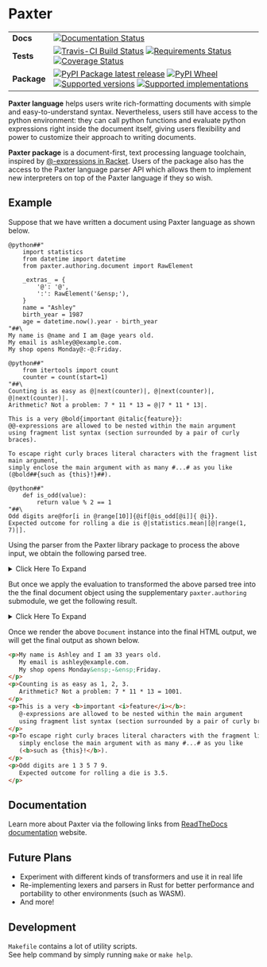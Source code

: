 # Paxter

<table>
    <tbody>
        <tr class="odd">
            <td><b>Docs</b></td>
            <td>
                <a href="https://readthedocs.org/projects/paxter"><img src="https://readthedocs.org/projects/paxter/badge/?style=flat" alt="Documentation Status" /></a>
            </td>
        </tr>
        <tr class="even">
            <td><b>Tests</b></td>
            <td>
                <div class="line-block">
                    <a href="https://travis-ci.com/abhabongse/paxter"><img src="https://api.travis-ci.com/abhabongse/paxter.svg?branch=main" alt="Travis-CI Build Status" /></a>
                    <a href="https://requires.io/github/abhabongse/paxter/requirements/?branch=main"><img src="https://requires.io/github/abhabongse/paxter/requirements.svg?branch=main" alt="Requirements Status" /></a>
                    <a href="https://codecov.io/github/abhabongse/paxter"><img src="https://codecov.io/github/abhabongse/paxter/coverage.svg?branch=main" alt="Coverage Status" /></a>
                </div>
            </td>
        </tr>
        <tr class="odd">
            <td><b>Package</b></td>
            <td>
                <div class="line-block">
                    <a href="https://pypi.org/project/paxter"><img src="https://img.shields.io/pypi/v/paxter.svg" alt="PyPI Package latest release" /></a>
                    <a href="https://pypi.org/project/paxter"><img src="https://img.shields.io/pypi/wheel/paxter.svg" alt="PyPI Wheel" /></a>
                    <a href="https://pypi.org/project/paxter"><img src="https://img.shields.io/pypi/pyversions/paxter.svg" alt="Supported versions" /></a>
                    <a href="https://pypi.org/project/paxter"><img src="https://img.shields.io/pypi/implementation/paxter.svg" alt="Supported implementations" /></a>
                </div>
            </td>
        </tr>
    </tbody>
</table>

**Paxter language** helps users write rich-formatting documents
with simple and easy-to-understand syntax.
Nevertheless, users still have access to the python environment:
they can call python functions and evaluate python expressions
right inside the document itself,
giving users flexibility and power to customize 
their approach to writing documents.

**Paxter package** is a document-first, text processing language toolchain,
inspired by [@-expressions in Racket](https://docs.racket-lang.org/scribble/reader.html).
Users of the package also has the access to the Paxter language parser API
which allows them to implement new interpreters on top of the Paxter language
if they so wish.


## Example

Suppose that we have written a document using Paxter language as shown below.

```text
@python##"
    import statistics
    from datetime import datetime
    from paxter.authoring.document import RawElement

    _extras_ = {
        '@': '@',
        ':': RawElement('&ensp;'),
    }
    name = "Ashley"
    birth_year = 1987
    age = datetime.now().year - birth_year
"##\
My name is @name and I am @age years old.
My email is ashley@@example.com.
My shop opens Monday@:-@:Friday.

@python##"
    from itertools import count
    counter = count(start=1)
"##\
Counting is as easy as @|next(counter)|, @|next(counter)|, @|next(counter)|.
Arithmetic? Not a problem: 7 * 11 * 13 = @|7 * 11 * 13|.

This is a very @bold{important @italic{feature}}:
@@-expressions are allowed to be nested within the main argument
using fragment list syntax (section surrounded by a pair of curly braces).

To escape right curly braces literal characters with the fragment list main argument,
simply enclose the main argument with as many #...# as you like
(@bold##{such as {this}!}##).

@python##"
    def is_odd(value):
        return value % 2 == 1
"##\
Odd digits are@for[i in @range[10]]{@if[@is_odd[@i]]{ @i}}.
Expected outcome for rolling a die is @|statistics.mean|[@|range(1, 7)|].
```

Using the parser from the Paxter library package to process the above input,
we obtain the following parsed tree.

<details>
<summary>Click Here To Expand</summary>

```python
FragmentSeq(
    start_pos=0,
    end_pos=1131,
    children=[
        Command(
            start_pos=1,
            end_pos=233,
            phrase="python",
            phrase_enclosing=EnclosingPattern(left="", right=""),
            options=None,
            main_arg=Text(
                start_pos=10,
                end_pos=230,
                inner="\n    import statistics\n    from datetime import datetime\n\n    _extras_ = {\n        '@': '@',\n        '.': '\u200a',\n        ',': '\u2009',\n    }\n    name = \"Ashley\"\n    birth_year = 1987\n    age = datetime.now().year - birth_year\n",
                enclosing=EnclosingPattern(left='##"', right='"##'),
            ),
        ),
        Text(
            start_pos=233,
            end_pos=246,
            inner="\\\nMy name is ",
            enclosing=EnclosingPattern(left="", right=""),
        ),
        Command(
            start_pos=247,
            end_pos=251,
            phrase="name",
            phrase_enclosing=EnclosingPattern(left="", right=""),
            options=None,
            main_arg=None,
        ),
        Text(
            start_pos=251,
            end_pos=261,
            inner=" and I am ",
            enclosing=EnclosingPattern(left="", right=""),
        ),
        Command(
            start_pos=262,
            end_pos=265,
            phrase="age",
            phrase_enclosing=EnclosingPattern(left="", right=""),
            options=None,
            main_arg=None,
        ),
        Text(
            start_pos=265,
            end_pos=295,
            inner=" years old.\nMy email is ashley",
            enclosing=EnclosingPattern(left="", right=""),
        ),
        Command(
            start_pos=296,
            end_pos=297,
            phrase="@",
            phrase_enclosing=EnclosingPattern(left="", right=""),
            options=None,
            main_arg=None,
        ),
        Text(
            start_pos=297,
            end_pos=330,
            inner="example.com.\nMy shop opens Monday",
            enclosing=EnclosingPattern(left="", right=""),
        ),
        Command(
            start_pos=331,
            end_pos=332,
            phrase=",",
            phrase_enclosing=EnclosingPattern(left="", right=""),
            options=None,
            main_arg=None,
        ),
        Text(
            start_pos=332,
            end_pos=333,
            inner="-",
            enclosing=EnclosingPattern(left="", right=""),
        ),
        Command(
            start_pos=334,
            end_pos=335,
            phrase=",",
            phrase_enclosing=EnclosingPattern(left="", right=""),
            options=None,
            main_arg=None,
        ),
        Text(
            start_pos=335,
            end_pos=344,
            inner="Friday.\n\n",
            enclosing=EnclosingPattern(left="", right=""),
        ),
        Command(
            start_pos=345,
            end_pos=419,
            phrase="python",
            phrase_enclosing=EnclosingPattern(left="", right=""),
            options=None,
            main_arg=Text(
                start_pos=354,
                end_pos=416,
                inner="\n    from itertools import count\n    counter = count(start=1)\n",
                enclosing=EnclosingPattern(left='##"', right='"##'),
            ),
        ),
        Text(
            start_pos=419,
            end_pos=444,
            inner="\\\nCounting is as easy as ",
            enclosing=EnclosingPattern(left="", right=""),
        ),
        Command(
            start_pos=445,
            end_pos=460,
            phrase="next(counter)",
            phrase_enclosing=EnclosingPattern(left="|", right="|"),
            options=None,
            main_arg=None,
        ),
        Text(
            start_pos=460,
            end_pos=462,
            inner=", ",
            enclosing=EnclosingPattern(left="", right=""),
        ),
        Command(
            start_pos=463,
            end_pos=478,
            phrase="next(counter)",
            phrase_enclosing=EnclosingPattern(left="|", right="|"),
            options=None,
            main_arg=None,
        ),
        Text(
            start_pos=478,
            end_pos=480,
            inner=", ",
            enclosing=EnclosingPattern(left="", right=""),
        ),
        Command(
            start_pos=481,
            end_pos=496,
            phrase="next(counter)",
            phrase_enclosing=EnclosingPattern(left="|", right="|"),
            options=None,
            main_arg=None,
        ),
        Text(
            start_pos=496,
            end_pos=539,
            inner=".\nArithmetic? Not a problem: 7 * 11 * 13 = ",
            enclosing=EnclosingPattern(left="", right=""),
        ),
        Command(
            start_pos=540,
            end_pos=553,
            phrase="7 * 11 * 13",
            phrase_enclosing=EnclosingPattern(left="|", right="|"),
            options=None,
            main_arg=None,
        ),
        Text(
            start_pos=553,
            end_pos=571,
            inner=".\n\nThis is a very ",
            enclosing=EnclosingPattern(left="", right=""),
        ),
        Command(
            start_pos=572,
            end_pos=604,
            phrase="bold",
            phrase_enclosing=EnclosingPattern(left="", right=""),
            options=None,
            main_arg=FragmentSeq(
                start_pos=577,
                end_pos=603,
                children=[
                    Text(
                        start_pos=577,
                        end_pos=587,
                        inner="important ",
                        enclosing=EnclosingPattern(left="", right=""),
                    ),
                    Command(
                        start_pos=588,
                        end_pos=603,
                        phrase="italic",
                        phrase_enclosing=EnclosingPattern(left="", right=""),
                        options=None,
                        main_arg=FragmentSeq(
                            start_pos=595,
                            end_pos=602,
                            children=[
                                Text(
                                    start_pos=595,
                                    end_pos=602,
                                    inner="feature",
                                    enclosing=EnclosingPattern(left="", right=""),
                                )
                            ],
                            enclosing=EnclosingPattern(left="{", right="}"),
                        ),
                    ),
                ],
                enclosing=EnclosingPattern(left="{", right="}"),
            ),
        ),
        Text(
            start_pos=604,
            end_pos=606,
            inner=":\n",
            enclosing=EnclosingPattern(left="", right=""),
        ),
        Command(
            start_pos=607,
            end_pos=608,
            phrase="@",
            phrase_enclosing=EnclosingPattern(left="", right=""),
            options=None,
            main_arg=None,
        ),
        Text(
            start_pos=608,
            end_pos=898,
            inner="-expressions are allowed to be nested within the main argument\nusing fragment list syntax (section surrounded by a pair of curly braces).\n\nTo escape right curly braces literal characters with the fragment list main argument,\nsimply enclose the main argument with as many #...# as you like\n(",
            enclosing=EnclosingPattern(left="", right=""),
        ),
        Command(
            start_pos=899,
            end_pos=924,
            phrase="bold",
            phrase_enclosing=EnclosingPattern(left="", right=""),
            options=None,
            main_arg=FragmentSeq(
                start_pos=906,
                end_pos=921,
                children=[
                    Text(
                        start_pos=906,
                        end_pos=921,
                        inner="such as {this}!",
                        enclosing=EnclosingPattern(left="", right=""),
                    )
                ],
                enclosing=EnclosingPattern(left="##{", right="}##"),
            ),
        ),
        Text(
            start_pos=924,
            end_pos=928,
            inner=").\n\n",
            enclosing=EnclosingPattern(left="", right=""),
        ),
        Command(
            start_pos=929,
            end_pos=995,
            phrase="python",
            phrase_enclosing=EnclosingPattern(left="", right=""),
            options=None,
            main_arg=Text(
                start_pos=938,
                end_pos=992,
                inner="\n    def is_odd(value):\n        return value % 2 == 1\n",
                enclosing=EnclosingPattern(left='##"', right='"##'),
            ),
        ),
        Text(
            start_pos=995,
            end_pos=1011,
            inner="\\\nOdd digits are",
            enclosing=EnclosingPattern(left="", right=""),
        ),
        Command(
            start_pos=1012,
            end_pos=1055,
            phrase="for",
            phrase_enclosing=EnclosingPattern(left="", right=""),
            options=TokenSeq(
                start_pos=1016,
                end_pos=1031,
                children=[
                    Identifier(start_pos=1016, end_pos=1017, name="i"),
                    Identifier(start_pos=1018, end_pos=1020, name="in"),
                    Command(
                        start_pos=1022,
                        end_pos=1031,
                        phrase="range",
                        phrase_enclosing=EnclosingPattern(left="", right=""),
                        options=TokenSeq(
                            start_pos=1028,
                            end_pos=1030,
                            children=[Number(start_pos=1028, end_pos=1030, value=10)],
                        ),
                        main_arg=None,
                    ),
                ],
            ),
            main_arg=FragmentSeq(
                start_pos=1033,
                end_pos=1054,
                children=[
                    Command(
                        start_pos=1034,
                        end_pos=1054,
                        phrase="if",
                        phrase_enclosing=EnclosingPattern(left="", right=""),
                        options=TokenSeq(
                            start_pos=1037,
                            end_pos=1048,
                            children=[
                                Command(
                                    start_pos=1038,
                                    end_pos=1048,
                                    phrase="is_odd",
                                    phrase_enclosing=EnclosingPattern(
                                        left="", right=""
                                    ),
                                    options=TokenSeq(
                                        start_pos=1045,
                                        end_pos=1047,
                                        children=[
                                            Command(
                                                start_pos=1046,
                                                end_pos=1047,
                                                phrase="i",
                                                phrase_enclosing=EnclosingPattern(
                                                    left="", right=""
                                                ),
                                                options=None,
                                                main_arg=None,
                                            )
                                        ],
                                    ),
                                    main_arg=None,
                                )
                            ],
                        ),
                        main_arg=FragmentSeq(
                            start_pos=1050,
                            end_pos=1053,
                            children=[
                                Text(
                                    start_pos=1050,
                                    end_pos=1051,
                                    inner=" ",
                                    enclosing=EnclosingPattern(left="", right=""),
                                ),
                                Command(
                                    start_pos=1052,
                                    end_pos=1053,
                                    phrase="i",
                                    phrase_enclosing=EnclosingPattern(
                                        left="", right=""
                                    ),
                                    options=None,
                                    main_arg=None,
                                ),
                            ],
                            enclosing=EnclosingPattern(left="{", right="}"),
                        ),
                    )
                ],
                enclosing=EnclosingPattern(left="{", right="}"),
            ),
        ),
        Text(
            start_pos=1055,
            end_pos=1095,
            inner=".\nExpected outcome for rolling a die is ",
            enclosing=EnclosingPattern(left="", right=""),
        ),
        Command(
            start_pos=1096,
            end_pos=1129,
            phrase="statistics.mean",
            phrase_enclosing=EnclosingPattern(left="|", right="|"),
            options=TokenSeq(
                start_pos=1114,
                end_pos=1128,
                children=[
                    Command(
                        start_pos=1115,
                        end_pos=1128,
                        phrase="range(1, 7)",
                        phrase_enclosing=EnclosingPattern(left="|", right="|"),
                        options=None,
                        main_arg=None,
                    )
                ],
            ),
            main_arg=None,
        ),
        Text(
            start_pos=1129,
            end_pos=1131,
            inner=".\n",
            enclosing=EnclosingPattern(left="", right=""),
        ),
    ],
    enclosing=GlobalEnclosingPattern(),
)
```
</details>

But once we apply the evaluation to transformed the above parsed tree
into the the final document object using the supplementary
`paxter.authoring` submodule, we get the following result.

<details>
<summary>Click Here To Expand</summary>

```python
Document(
    blob=Fragments([
        Paragraph(
            blob=Fragments([
                "My name is Ashley and I am ",
                33,
                " years old.\nMy email is ashley@example.com.\nMy shop opens Monday",
                RawElement(blob="&ensp;"),
                "-",
                RawElement(blob="&ensp;"),
                "Friday.",
            ])
        ),
        Paragraph(
            blob=Fragments([
                "Counting is as easy as ",
                1,
                ", ",
                2,
                ", ",
                3,
                ".\nArithmetic? Not a problem: 7 * 11 * 13 = ",
                1001,
                ".",
            ])
        ),
        Paragraph(
            blob=Fragments([
                "This is a very ",
                Bold(blob=Fragments(["important ", Italic(blob=Fragments(["feature"]))])),
                ":\n@-expressions are allowed to be nested within the main argument\nusing fragment list syntax (section surrounded by a pair of curly braces).",
            ])
        ),
        Paragraph(
            blob=Fragments([
                "To escape right curly braces literal characters with the fragment list main argument,\nsimply enclose the main argument with as many #...# as you like\n(",
                Bold(blob=Fragments(["such as {this}!"])),
                ").",
            ]),
        ),
        Paragraph(
            blob=Fragments([
                "Odd digits are ",
                1,
                " ",
                3,
                " ",
                5,
                " ",
                7,
                " ",
                9,
                ".\nExpected outcome for rolling a die is ",
                3.5,
                ".",
            ]),
        ),
    ]),
)
```
</details>

Once we render the above `Document` instance into the final HTML output,
we will get the final output as shown below.

```html
<p>My name is Ashley and I am 33 years old.
   My email is ashley@example.com.
   My shop opens Monday&ensp;-&ensp;Friday.
</p>
<p>Counting is as easy as 1, 2, 3.
   Arithmetic? Not a problem: 7 * 11 * 13 = 1001.
</p>
<p>This is a very <b>important <i>feature</i></b>:
   @-expressions are allowed to be nested within the main argument
   using fragment list syntax (section surrounded by a pair of curly braces).
</p>
<p>To escape right curly braces literal characters with the fragment list main argument,
   simply enclose the main argument with as many #...# as you like
   (<b>such as {this}!</b>).
</p>
<p>Odd digits are 1 3 5 7 9.
   Expected outcome for rolling a die is 3.5.
</p>
```


## Documentation

Learn more about Paxter via the following links from
[ReadTheDocs documentation](https://paxter.readthedocs.io/) website.

## Future Plans

-   Experiment with different kinds of transformers and use it in real life
-   Re-implementing lexers and parsers in Rust for better performance
    and portability to other environments (such as WASM). 
-   And more!


## Development

`Makefile` contains a lot of utility scripts.  
See help command by simply running `make` or `make help`.
